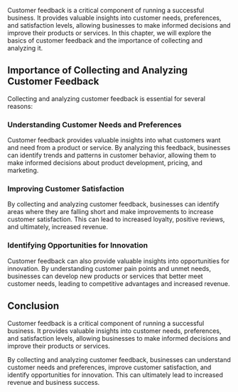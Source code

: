 
Customer feedback is a critical component of running a successful business. It provides valuable insights into customer needs, preferences, and satisfaction levels, allowing businesses to make informed decisions and improve their products or services. In this chapter, we will explore the basics of customer feedback and the importance of collecting and analyzing it.

Importance of Collecting and Analyzing Customer Feedback
--------------------------------------------------------

Collecting and analyzing customer feedback is essential for several reasons:

### Understanding Customer Needs and Preferences

Customer feedback provides valuable insights into what customers want and need from a product or service. By analyzing this feedback, businesses can identify trends and patterns in customer behavior, allowing them to make informed decisions about product development, pricing, and marketing.

### Improving Customer Satisfaction

By collecting and analyzing customer feedback, businesses can identify areas where they are falling short and make improvements to increase customer satisfaction. This can lead to increased loyalty, positive reviews, and ultimately, increased revenue.

### Identifying Opportunities for Innovation

Customer feedback can also provide valuable insights into opportunities for innovation. By understanding customer pain points and unmet needs, businesses can develop new products or services that better meet customer needs, leading to competitive advantages and increased revenue.

Conclusion
----------

Customer feedback is a critical component of running a successful business. It provides valuable insights into customer needs, preferences, and satisfaction levels, allowing businesses to make informed decisions and improve their products or services.

By collecting and analyzing customer feedback, businesses can understand customer needs and preferences, improve customer satisfaction, and identify opportunities for innovation. This can ultimately lead to increased revenue and business success.
